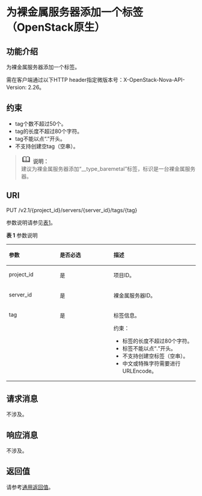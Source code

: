 # 为裸金属服务器添加一个标签（OpenStack原生）<a name="ZH-CN_TOPIC_0060410929"></a>

## 功能介绍<a name="section63429208111321"></a>

为裸金属服务器添加一个标签。

需在客户端通过以下HTTP header指定微版本号：X-OpenStack-Nova-API-Version: 2.26。

## 约束<a name="section26150540144115"></a>

-   tag个数不超过50个。
-   tag的长度不超过80个字符。
-   tag不能以点“.”开头。
-   不支持创建空tag（空串）。

>![](public_sys-resources/icon-note.gif) **说明：**   
>建议为裸金属服务器添加“\_\_type\_baremetal”标签，标识是一台裸金属服务器。  

## URI<a name="section1885963111321"></a>

PUT /v2.1/\{project\_id\}/servers/\{server\_id\}/tags/\{tag\}

参数说明请参见[表1](#table19718185512020)。

**表 1**  参数说明

<a name="table19718185512020"></a>
<table><thead align="left"><tr id="row371913559014"><th class="cellrowborder" valign="top" width="26.862686268626863%" id="mcps1.2.4.1.1"><p id="p67050730103718"><a name="p67050730103718"></a><a name="p67050730103718"></a>参数</p>
</th>
<th class="cellrowborder" valign="top" width="28.402840284028404%" id="mcps1.2.4.1.2"><p id="p62400032103718"><a name="p62400032103718"></a><a name="p62400032103718"></a>是否必选</p>
</th>
<th class="cellrowborder" valign="top" width="44.73447344734473%" id="mcps1.2.4.1.3"><p id="p21237868103718"><a name="p21237868103718"></a><a name="p21237868103718"></a>描述</p>
</th>
</tr>
</thead>
<tbody><tr id="row207198551306"><td class="cellrowborder" valign="top" width="26.862686268626863%" headers="mcps1.2.4.1.1 "><p id="p23650911103718"><a name="p23650911103718"></a><a name="p23650911103718"></a>project_id</p>
</td>
<td class="cellrowborder" valign="top" width="28.402840284028404%" headers="mcps1.2.4.1.2 "><p id="p36675672103718"><a name="p36675672103718"></a><a name="p36675672103718"></a>是</p>
</td>
<td class="cellrowborder" valign="top" width="44.73447344734473%" headers="mcps1.2.4.1.3 "><p id="p17939461103718"><a name="p17939461103718"></a><a name="p17939461103718"></a>项目ID。</p>
</td>
</tr>
<tr id="row1871913551206"><td class="cellrowborder" valign="top" width="26.862686268626863%" headers="mcps1.2.4.1.1 "><p id="p18738546141829"><a name="p18738546141829"></a><a name="p18738546141829"></a>server_id</p>
</td>
<td class="cellrowborder" valign="top" width="28.402840284028404%" headers="mcps1.2.4.1.2 "><p id="p41427238141829"><a name="p41427238141829"></a><a name="p41427238141829"></a>是</p>
</td>
<td class="cellrowborder" valign="top" width="44.73447344734473%" headers="mcps1.2.4.1.3 "><p id="p163111141829"><a name="p163111141829"></a><a name="p163111141829"></a>裸金属服务器ID。</p>
</td>
</tr>
<tr id="row2071917554012"><td class="cellrowborder" valign="top" width="26.862686268626863%" headers="mcps1.2.4.1.1 "><p id="p66048515144318"><a name="p66048515144318"></a><a name="p66048515144318"></a>tag</p>
</td>
<td class="cellrowborder" valign="top" width="28.402840284028404%" headers="mcps1.2.4.1.2 "><p id="p48329483144318"><a name="p48329483144318"></a><a name="p48329483144318"></a>是</p>
</td>
<td class="cellrowborder" valign="top" width="44.73447344734473%" headers="mcps1.2.4.1.3 "><p id="p133533233165"><a name="p133533233165"></a><a name="p133533233165"></a>标签信息。</p>
<p id="p6856153762712"><a name="p6856153762712"></a><a name="p6856153762712"></a>约束：</p>
<a name="ul31181225141619"></a><a name="ul31181225141619"></a><ul id="ul31181225141619"><li>标签的长度不超过80个字符。</li><li>标签不能以点“.”开头。</li><li>不支持创建空标签（空串）。</li><li>中文或特殊字符需要进行URLEncode。</li></ul>
</td>
</tr>
</tbody>
</table>

## 请求消息<a name="section26704907111321"></a>

不涉及。

## 响应消息<a name="section6307065111321"></a>

不涉及。

## 返回值<a name="section34448272111321"></a>

请参考[通用返回值](通用返回值.md)。

